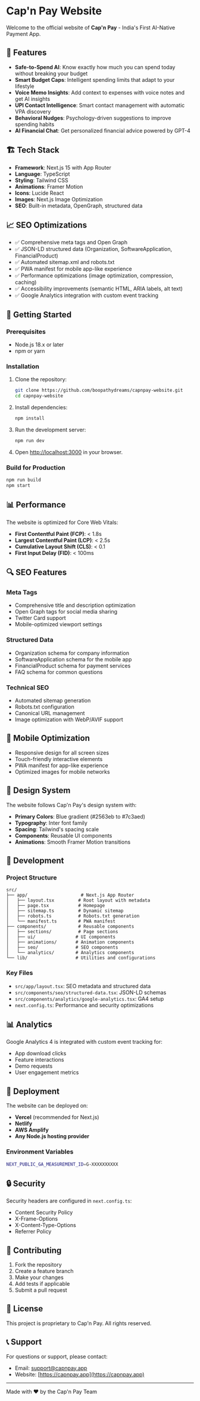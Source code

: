 # Cap'n Pay Website

Welcome to the official website of **Cap'n Pay** - India's First AI-Native Payment App.

## 🚀 Features

- **Safe-to-Spend AI**: Know exactly how much you can spend today without breaking your budget
- **Smart Budget Caps**: Intelligent spending limits that adapt to your lifestyle
- **Voice Memo Insights**: Add context to expenses with voice notes and get AI insights
- **UPI Contact Intelligence**: Smart contact management with automatic VPA discovery
- **Behavioral Nudges**: Psychology-driven suggestions to improve spending habits
- **AI Financial Chat**: Get personalized financial advice powered by GPT-4

## 🏗️ Tech Stack

- **Framework**: Next.js 15 with App Router
- **Language**: TypeScript
- **Styling**: Tailwind CSS
- **Animations**: Framer Motion
- **Icons**: Lucide React
- **Images**: Next.js Image Optimization
- **SEO**: Built-in metadata, OpenGraph, structured data

## 📈 SEO Optimizations

- ✅ Comprehensive meta tags and Open Graph
- ✅ JSON-LD structured data (Organization, SoftwareApplication, FinancialProduct)
- ✅ Automated sitemap.xml and robots.txt
- ✅ PWA manifest for mobile app-like experience
- ✅ Performance optimizations (image optimization, compression, caching)
- ✅ Accessibility improvements (semantic HTML, ARIA labels, alt text)
- ✅ Google Analytics integration with custom event tracking

## 🚀 Getting Started

### Prerequisites

- Node.js 18.x or later
- npm or yarn

### Installation

1. Clone the repository:

   ```bash
   git clone https://github.com/boopathydreams/capnpay-website.git
   cd capnpay-website
   ```

2. Install dependencies:

   ```bash
   npm install
   ```

3. Run the development server:

   ```bash
   npm run dev
   ```

4. Open [http://localhost:3000](http://localhost:3000) in your browser.

### Build for Production

```bash
npm run build
npm start
```

## 📊 Performance

The website is optimized for Core Web Vitals:

- **First Contentful Paint (FCP)**: < 1.8s
- **Largest Contentful Paint (LCP)**: < 2.5s
- **Cumulative Layout Shift (CLS)**: < 0.1
- **First Input Delay (FID)**: < 100ms

## 🔍 SEO Features

### Meta Tags

- Comprehensive title and description optimization
- Open Graph tags for social media sharing
- Twitter Card support
- Mobile-optimized viewport settings

### Structured Data

- Organization schema for company information
- SoftwareApplication schema for the mobile app
- FinancialProduct schema for payment services
- FAQ schema for common questions

### Technical SEO

- Automated sitemap generation
- Robots.txt configuration
- Canonical URL management
- Image optimization with WebP/AVIF support

## 📱 Mobile Optimization

- Responsive design for all screen sizes
- Touch-friendly interactive elements
- PWA manifest for app-like experience
- Optimized images for mobile networks

## 🎨 Design System

The website follows Cap'n Pay's design system with:

- **Primary Colors**: Blue gradient (#2563eb to #7c3aed)
- **Typography**: Inter font family
- **Spacing**: Tailwind's spacing scale
- **Components**: Reusable UI components
- **Animations**: Smooth Framer Motion transitions

## 🔧 Development

### Project Structure

```text
src/
├── app/                    # Next.js App Router
│   ├── layout.tsx         # Root layout with metadata
│   ├── page.tsx           # Homepage
│   ├── sitemap.ts         # Dynamic sitemap
│   ├── robots.ts          # Robots.txt generation
│   └── manifest.ts        # PWA manifest
├── components/            # Reusable components
│   ├── sections/          # Page sections
│   ├── ui/               # UI components
│   ├── animations/       # Animation components
│   ├── seo/              # SEO components
│   └── analytics/        # Analytics components
└── lib/                  # Utilities and configurations
```

### Key Files

- `src/app/layout.tsx`: SEO metadata and structured data
- `src/components/seo/structured-data.tsx`: JSON-LD schemas
- `src/components/analytics/google-analytics.tsx`: GA4 setup
- `next.config.ts`: Performance and security optimizations

## 📊 Analytics

Google Analytics 4 is integrated with custom event tracking for:

- App download clicks
- Feature interactions
- Demo requests
- User engagement metrics

## 🚀 Deployment

The website can be deployed on:

- **Vercel** (recommended for Next.js)
- **Netlify**
- **AWS Amplify**
- **Any Node.js hosting provider**

### Environment Variables

```bash
NEXT_PUBLIC_GA_MEASUREMENT_ID=G-XXXXXXXXXX
```

## 🔒 Security

Security headers are configured in `next.config.ts`:

- Content Security Policy
- X-Frame-Options
- X-Content-Type-Options
- Referrer Policy

## 🤝 Contributing

1. Fork the repository
2. Create a feature branch
3. Make your changes
4. Add tests if applicable
5. Submit a pull request

## 📄 License

This project is proprietary to Cap'n Pay. All rights reserved.

## 📞 Support

For questions or support, please contact:

- Email: [support@capnpay.app](mailto:support@capnpay.app)
- Website: [https://capnpay.app](https://capnpay.app)

---

Made with ❤️ by the Cap'n Pay Team

